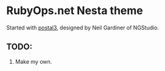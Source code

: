 RubyOps.net Nesta theme
=======================

Started with [postal3](https://github.com/gma/nesta-theme-postal3), designed by Neil Gardiner of NGStudio.

## TODO:

1. Make my own.


